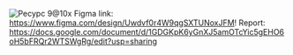 ![Ресурс 9@10x](https://github.com/user-attachments/assets/a917350d-196f-4208-8311-20ce0ea51dc4)
Figma link: https://www.figma.com/design/Uwdvf0r4W9qgSXTUNoxJFM!
Report: https://docs.google.com/document/d/1GDGKpK6yGnXJ5amOTcYic5gEHO6oH5bFRQr2WTSWgRg/edit?usp=sharing
